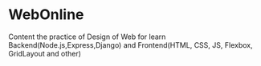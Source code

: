 # WebOnline
Content the practice of Design of Web for learn Backend(Node.js,Express,Django) and Frontend(HTML, CSS, JS, Flexbox, GridLayout and other) 
